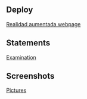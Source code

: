 ## Deploy
[Realidad aumentada webpage](https://rafael2026.github.io/frontend/RA)

## Statements
[Examination](https://drive.google.com/file/d/15eSi9qDDgbpCqaD9L7E1Cr8PW4VE3Qqs/view)

## Screenshots
[Pictures](https://drive.google.com/drive/folders/1Akf4oAAgGrnjdHFp-v6Jr9SH7bO6bshi?usp=sharing)
